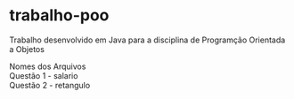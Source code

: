 # trabalho-poo
Trabalho desenvolvido em Java para a disciplina de Programção Orientada a Objetos

Nomes dos Arquivos
<br>
Questão 1 - salario
<br>
Questão 2 - retangulo
